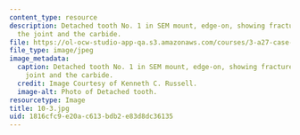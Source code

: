 ```yaml
---
content_type: resource
description: Detached tooth No. 1 in SEM mount, edge-on, showing fracture through
  the joint and the carbide.
file: https://ol-ocw-studio-app-qa.s3.amazonaws.com/courses/3-a27-case-studies-in-forensic-metallurgy-fall-2007/1816cfc9e20ac613bdb2e83d8dc36135_10-3.jpg
file_type: image/jpeg
image_metadata:
  caption: Detached tooth No. 1 in SEM mount, edge-on, showing fracture through the
    joint and the carbide.
  credit: Image Courtesy of Kenneth C. Russell.
  image-alt: Photo of Detached tooth.
resourcetype: Image
title: 10-3.jpg
uid: 1816cfc9-e20a-c613-bdb2-e83d8dc36135
---
```

